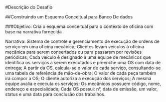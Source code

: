 #Descrição do Desafio

##Construindo um Esquema Conceitual para Banco De dados

###Objetivo: Cria o esquema conceitual para o contexto de oficina com base na narrativa fornecida

Narrativa: Sistema de controle e gerenciamento de execução de ordens de serviço em uma oficina mecânica; Clientes levam veículos à oficina mecânica para serem consertados ou para passarem por revisões periódicas; Cada veículo é designado a uma equipe de mecânicos que identifica os serviços a serem executados e preenche uma OS com data de entrega; A partir da OS, calcula-se o valor de cada serviço, consultando-se uma tabela de referência de mão-de-obra; O valor de cada peça também irá compor a OS; O cliente autoriza a execução dos serviços; A mesma equipe avalia e executa os serviços; Os mecânicos possuem código, nome, endereço e especialidade; Cada OS possui: n°, data de emissão, um valor, status e uma data para conclusão dos trabalhos.